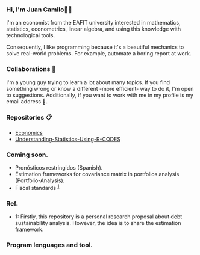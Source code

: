 ### Hi, I'm Juan Camilo👋:metal:
I'm an economist from the EAFIT university interested in mathematics, statistics, econometrics, linear algebra, and using this knowledge with technological tools. 

Consequently, I like programming because it's a beautiful mechanics to solve real-world problems. For example, automate a boring report at work.

### Collaborations :date:
I'm a young guy trying to learn a lot about many topics. If you find something wrong or know a different -more efficient- way to do it, I'm open to suggestions. Additionally, if you want to work with me in my profile is my email address :email:.

### Repositories :clipboard:
* [Economics](https://github.com/JuanCamiloOlaya/Economics)
* [Understanding-Statistics-Using-R-CODES](https://github.com/JuanCamiloOlaya/Understanding-Statistics-Using-R-CODES)

### Coming soon.
* Pronósticos restringidos (Spanish).
* Estimation frameworks for covariance matrix in portfolios analysis (Portfolio-Analysis).
* Fiscal standards <sup>[1](#myfootnote1)</sup>

### Ref.
* <a name="myfootnote1">1</a>: Firstly, this repository is a personal research proposal about debt sustainability analysis. However, the idea is to share the estimation framework. 

### Program lenguages and tool.

